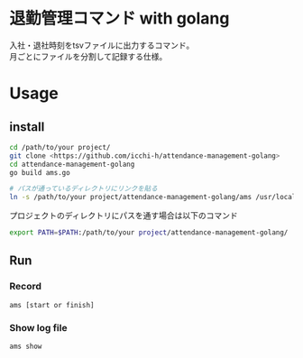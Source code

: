 # 退勤管理コマンド with golang
入社・退社時刻をtsvファイルに出力するコマンド。  
月ごとにファイルを分割して記録する仕様。

# Usage
## install
```bash
cd /path/to/your project/
git clone <https://github.com/icchi-h/attendance-management-golang>
cd attendance-management-golang
go build ams.go

# パスが通っているディレクトリにリンクを貼る
ln -s /path/to/your project/attendance-management-golang/ams /usr/local/bin/ams
```

プロジェクトのディレクトリにパスを通す場合は以下のコマンド

```bash
export PATH=$PATH:/path/to/your project/attendance-management-golang/
```

## Run

### Record
```
ams [start or finish]
```

### Show log file
```bash
ams show
```
